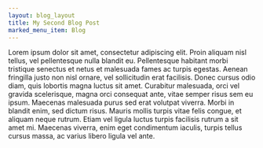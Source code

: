 ```yaml
---
layout: blog_layout
title: My Second Blog Post
marked_menu_item: Blog
---
```

Lorem ipsum dolor sit amet, consectetur adipiscing elit. Proin aliquam nisl tellus, vel pellentesque nulla blandit eu. Pellentesque habitant morbi tristique senectus et netus et malesuada fames ac turpis egestas. Aenean fringilla justo non nisl ornare, vel sollicitudin erat facilisis. Donec cursus odio diam, quis lobortis magna luctus sit amet. Curabitur malesuada, orci vel gravida scelerisque, magna orci consequat ante, vitae semper risus sem eu ipsum. Maecenas malesuada purus sed erat volutpat viverra. Morbi in blandit enim, sed dictum risus. Mauris mollis turpis vitae felis congue, et aliquam neque rutrum. Etiam vel ligula luctus turpis facilisis rutrum a sit amet mi. Maecenas viverra, enim eget condimentum iaculis, turpis tellus cursus massa, ac varius libero ligula vel ante.